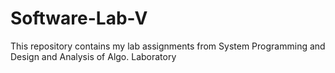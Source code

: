 # Software-Lab-V
This repository contains my lab assignments from System Programming and Design and Analysis of Algo. Laboratory
